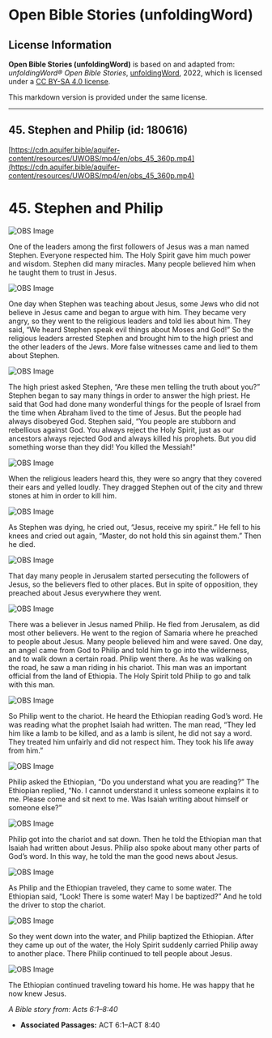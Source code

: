 # Open Bible Stories (unfoldingWord)

## License Information

**Open Bible Stories (unfoldingWord)** is based on and adapted from: _unfoldingWord® Open Bible Stories_, [unfoldingWord](https://unfoldingword.org/utw), 2022, which is licensed under a [CC BY-SA 4.0 license](https://creativecommons.org/licenses/by-sa/4.0/legalcode.en).

This markdown version is provided under the same license.



--------------------------------

## 45. Stephen and Philip (id: 180616)

[https://cdn.aquifer.bible/aquifer-content/resources/UWOBS/mp4/en/obs_45_360p.mp4](https://cdn.aquifer.bible/aquifer-content/resources/UWOBS/mp4/en/obs_45_360p.mp4)

45\. Stephen and Philip
=======================

![OBS Image](https://cdn.aquifer.bible/aquifer-content/resources/UWOBS/jpg/360px/obs-en-45-01.jpg)

One of the leaders among the first followers of Jesus was a man named Stephen. Everyone respected him. The Holy Spirit gave him much power and wisdom. Stephen did many miracles. Many people believed him when he taught them to trust in Jesus.

![OBS Image](https://cdn.aquifer.bible/aquifer-content/resources/UWOBS/jpg/360px/obs-en-45-02.jpg)

One day when Stephen was teaching about Jesus, some Jews who did not believe in Jesus came and began to argue with him. They became very angry, so they went to the religious leaders and told lies about him. They said, “We heard Stephen speak evil things about Moses and God!” So the religious leaders arrested Stephen and brought him to the high priest and the other leaders of the Jews. More false witnesses came and lied to them about Stephen.

![OBS Image](https://cdn.aquifer.bible/aquifer-content/resources/UWOBS/jpg/360px/obs-en-45-03.jpg)

The high priest asked Stephen, “Are these men telling the truth about you?” Stephen began to say many things in order to answer the high priest. He said that God had done many wonderful things for the people of Israel from the time when Abraham lived to the time of Jesus. But the people had always disobeyed God. Stephen said, “You people are stubborn and rebellious against God. You always reject the Holy Spirit, just as our ancestors always rejected God and always killed his prophets. But you did something worse than they did! You killed the Messiah!”

![OBS Image](https://cdn.aquifer.bible/aquifer-content/resources/UWOBS/jpg/360px/obs-en-45-04.jpg)

When the religious leaders heard this, they were so angry that they covered their ears and yelled loudly. They dragged Stephen out of the city and threw stones at him in order to kill him.

![OBS Image](https://cdn.aquifer.bible/aquifer-content/resources/UWOBS/jpg/360px/obs-en-45-05.jpg)

As Stephen was dying, he cried out, “Jesus, receive my spirit.” He fell to his knees and cried out again, “Master, do not hold this sin against them.” Then he died.

![OBS Image](https://cdn.aquifer.bible/aquifer-content/resources/UWOBS/jpg/360px/obs-en-45-06.jpg)

That day many people in Jerusalem started persecuting the followers of Jesus, so the believers fled to other places. But in spite of opposition, they preached about Jesus everywhere they went.

![OBS Image](https://cdn.aquifer.bible/aquifer-content/resources/UWOBS/jpg/360px/obs-en-45-07.jpg)

There was a believer in Jesus named Philip. He fled from Jerusalem, as did most other believers. He went to the region of Samaria where he preached to people about Jesus. Many people believed him and were saved. One day, an angel came from God to Philip and told him to go into the wilderness, and to walk down a certain road. Philip went there. As he was walking on the road, he saw a man riding in his chariot. This man was an important official from the land of Ethiopia. The Holy Spirit told Philip to go and talk with this man.

![OBS Image](https://cdn.aquifer.bible/aquifer-content/resources/UWOBS/jpg/360px/obs-en-45-08.jpg)

So Philip went to the chariot. He heard the Ethiopian reading God’s word. He was reading what the prophet Isaiah had written. The man read, “They led him like a lamb to be killed, and as a lamb is silent, he did not say a word. They treated him unfairly and did not respect him. They took his life away from him.”

![OBS Image](https://cdn.aquifer.bible/aquifer-content/resources/UWOBS/jpg/360px/obs-en-45-09.jpg)

Philip asked the Ethiopian, “Do you understand what you are reading?” The Ethiopian replied, “No. I cannot understand it unless someone explains it to me. Please come and sit next to me. Was Isaiah writing about himself or someone else?”

![OBS Image](https://cdn.aquifer.bible/aquifer-content/resources/UWOBS/jpg/360px/obs-en-45-10.jpg)

Philip got into the chariot and sat down. Then he told the Ethiopian man that Isaiah had written about Jesus. Philip also spoke about many other parts of God’s word. In this way, he told the man the good news about Jesus.

![OBS Image](https://cdn.aquifer.bible/aquifer-content/resources/UWOBS/jpg/360px/obs-en-45-11.jpg)

As Philip and the Ethiopian traveled, they came to some water. The Ethiopian said, “Look! There is some water! May I be baptized?” And he told the driver to stop the chariot.

![OBS Image](https://cdn.aquifer.bible/aquifer-content/resources/UWOBS/jpg/360px/obs-en-45-12.jpg)

So they went down into the water, and Philip baptized the Ethiopian. After they came up out of the water, the Holy Spirit suddenly carried Philip away to another place. There Philip continued to tell people about Jesus.

![OBS Image](https://cdn.aquifer.bible/aquifer-content/resources/UWOBS/jpg/360px/obs-en-45-13.jpg)

The Ethiopian continued traveling toward his home. He was happy that he now knew Jesus.

*A Bible story from: Acts 6:1–8:40*

* **Associated Passages:** ACT 6:1–ACT 8:40

